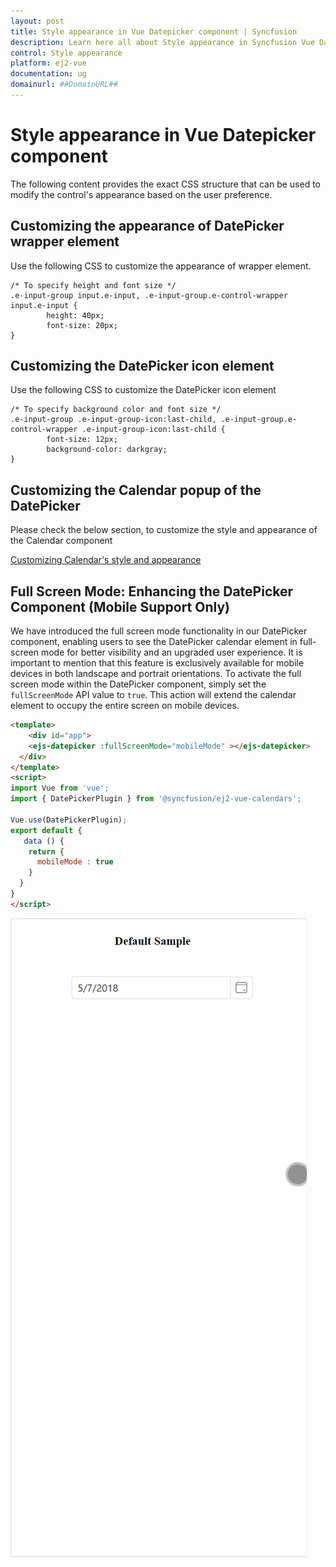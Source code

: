 ```yaml
---
layout: post
title: Style appearance in Vue Datepicker component | Syncfusion
description: Learn here all about Style appearance in Syncfusion Vue Datepicker component of Syncfusion Essential JS 2 and more.
control: Style appearance 
platform: ej2-vue
documentation: ug
domainurl: ##DomainURL##
---
```


# Style appearance in Vue Datepicker component

The following content provides the exact CSS structure that can be used to modify the control's appearance based on the user preference.

## Customizing the appearance of DatePicker wrapper element

Use the following CSS to customize the appearance of wrapper element.

```
/* To specify height and font size */
.e-input-group input.e-input, .e-input-group.e-control-wrapper input.e-input {
        height: 40px;
        font-size: 20px;
}
```

## Customizing the DatePicker icon element

Use the following CSS to customize the DatePicker icon element

```
/* To specify background color and font size */
.e-input-group .e-input-group-icon:last-child, .e-input-group.e-control-wrapper .e-input-group-icon:last-child {
        font-size: 12px;
        background-color: darkgray;
}
```

## Customizing the Calendar popup of the DatePicker

Please check the below section, to customize the style and appearance of the Calendar component

[Customizing Calendar's style and appearance](../calendar/style-appearance/)

## Full Screen Mode: Enhancing the DatePicker Component (Mobile Support Only)

We have introduced the full screen mode functionality in our DatePicker component, enabling users to see the DatePicker calendar element in full-screen mode for better visibility and an upgraded user experience. It is important to mention that this feature is exclusively available for mobile devices in both landscape and portrait orientations. To activate the full screen mode within the DatePicker component, simply set the `fullScreenMode` API value to `true`. This action will extend the calendar element to occupy the entire screen on mobile devices.

```html
<template>
    <div id="app">
    <ejs-datepicker :fullScreenMode="mobileMode" ></ejs-datepicker>
  </div>
</template>
<script>
import Vue from 'vue';
import { DatePickerPlugin } from '@syncfusion/ej2-vue-calendars';

Vue.use(DatePickerPlugin);
export default {
   data () {
    return {
      mobileMode : true
    }
  }
}
</script>
```

![DatePickerFullScreen](../images/DatePickerFullScreen.gif)